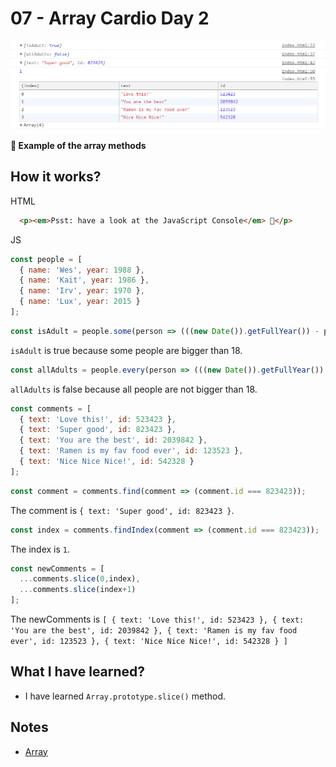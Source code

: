 # 07 - Array Cardio Day 2

![](https://github.com/erhanersoz/JavaScript30/blob/master/Screenshots/demo_07.png?raw=true)

**:dart: Example of the array methods**

## How it works?

HTML

```html
  <p><em>Psst: have a look at the JavaScript Console</em> 💁</p>
```

JS

```js
const people = [
  { name: 'Wes', year: 1988 },
  { name: 'Kait', year: 1986 },
  { name: 'Irv', year: 1970 },
  { name: 'Lux', year: 2015 }
];
```

```js
const isAdult = people.some(person => (((new Date()).getFullYear()) - person.year >= 19));
```
`isAdult` is true because some people are bigger than 18.

```js
const allAdults = people.every(person => (((new Date()).getFullYear()) - person.year >= 19));
```
`allAdults` is false because all people are not bigger than 18.

```js
const comments = [
  { text: 'Love this!', id: 523423 },
  { text: 'Super good', id: 823423 },
  { text: 'You are the best', id: 2039842 },
  { text: 'Ramen is my fav food ever', id: 123523 },
  { text: 'Nice Nice Nice!', id: 542328 }
];
```

```js
const comment = comments.find(comment => (comment.id === 823423));
```
The comment is `{ text: 'Super good', id: 823423 }`.

```js
const index = comments.findIndex(comment => (comment.id === 823423));
```
The index is `1`.

```js
const newComments = [
  ...comments.slice(0,index),
  ...comments.slice(index+1)
];
```
The newComments is `[
  { text: 'Love this!', id: 523423 },
  { text: 'You are the best', id: 2039842 },
  { text: 'Ramen is my fav food ever', id: 123523 },
  { text: 'Nice Nice Nice!', id: 542328 }
]`

## What I have learned?

- I have learned `Array.prototype.slice()` method.

## Notes

- [Array](https://developer.mozilla.org/en-US/docs/Web/JavaScript/Reference/Global_Objects/Array)
